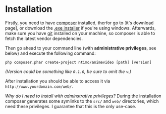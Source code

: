 Installation
==========

Firstly, you need to have [composer][1] installed, therfor go to [it's download page], or download the [.exe installer][3] if you're using windows. Afterwards, make sure you have [git][4] installed on your machine, so composer is able to fetch the latest vendor dependencies.

Then go ahead to your command line (with **administrative privileges**, see below) and execute the following command:
```
php composer.phar create-project ntimo/animevideo [path] [version]
```
*(Version could be something like `0.1.0`, be sure to omit the `v`.)*

After installation you should be able to access it via `http://www.yourdomain.com/web/`.

*Why  do I need to install with adminstrative privileges?* During the installation composer generates some symlinks to the `src/` and `web/` directories, which need these privileges. I guarantee that this is the only use-case. 

[1]: https://getcomposer.org
[2]: https://getcomposer.org/download/
[3]: https://getcomposer.org/Composer-Setup.exe

[4]: http://git-scm.com/
